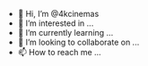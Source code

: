 - 👋 Hi, I’m @4kcinemas
- 👀 I’m interested in ...
- 🌱 I’m currently learning ...
- 💞️ I’m looking to collaborate on ...
- 📫 How to reach me ...

<!---
4kcinemas/4kcinemas is a ✨ special ✨ repository because its `README.md` (this file) appears on your GitHub profile.
You can click the Preview link to take a look at your changes.
--->
